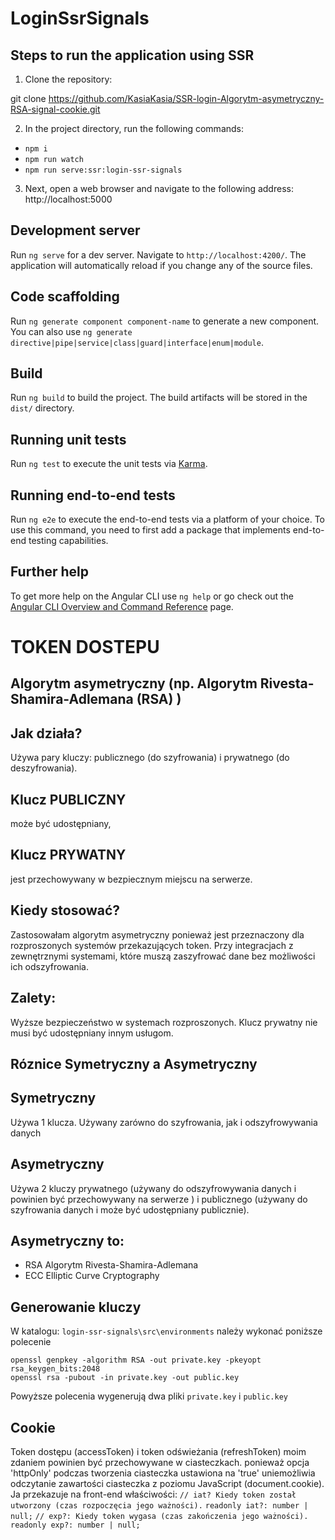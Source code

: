 # LoginSsrSignals


## Steps to run the application using SSR

1. Clone the repository:

git clone https://github.com/KasiaKasia/SSR-login-Algorytm-asymetryczny-RSA-signal-cookie.git

2. In the project directory, run the following commands:

- `npm i`
- `npm run watch`
- `npm run serve:ssr:login-ssr-signals`

3. Next, open a web browser and navigate to the following address: http://localhost:5000



## Development server

Run `ng serve` for a dev server. Navigate to `http://localhost:4200/`. The application will automatically reload if you change any of the source files.

## Code scaffolding

Run `ng generate component component-name` to generate a new component. You can also use `ng generate directive|pipe|service|class|guard|interface|enum|module`.

## Build

Run `ng build` to build the project. The build artifacts will be stored in the `dist/` directory.

## Running unit tests

Run `ng test` to execute the unit tests via [Karma](https://karma-runner.github.io).

## Running end-to-end tests

Run `ng e2e` to execute the end-to-end tests via a platform of your choice. To use this command, you need to first add a package that implements end-to-end testing capabilities.

## Further help

To get more help on the Angular CLI use `ng help` or go check out the [Angular CLI Overview and Command Reference](https://angular.io/cli) page.

# TOKEN DOSTEPU 
## Algorytm asymetryczny (np. Algorytm Rivesta-Shamira-Adlemana (RSA) )

## Jak działa?
Używa pary kluczy: publicznego (do szyfrowania) i prywatnego (do deszyfrowania).

## Klucz PUBLICZNY 
może być udostępniany, 

## Klucz PRYWATNY  
jest przechowywany w bezpiecznym miejscu na serwerze.

## Kiedy stosować?
Zastosowałam algorytm asymetryczny ponieważ jest przeznaczony dla rozproszonych systemów przekazujących token.
Przy integracjach z zewnętrznymi systemami, które muszą zaszyfrować dane bez możliwości ich odszyfrowania.

## Zalety:
Wyższe bezpieczeństwo w systemach rozproszonych.
Klucz prywatny nie musi być udostępniany innym usługom.

## Róznice Symetryczny a Asymetryczny
## Symetryczny
Używa 1 klucza. Używany zarówno do szyfrowania, jak i odszyfrowywania danych
## Asymetryczny
Używa 2 kluczy prywatnego (używany do odszyfrowywania danych i powinien być przechowywany na serwerze ) i publicznego (używany do szyfrowania danych i może być udostępniany publicznie).

## Asymetryczny to:
- RSA Algorytm Rivesta-Shamira-Adlemana  
- ECC Elliptic Curve Cryptography 

## Generowanie kluczy
W katalogu: `login-ssr-signals\src\environments` należy wykonać poniższe polecenie 
```
openssl genpkey -algorithm RSA -out private.key -pkeyopt rsa_keygen_bits:2048
openssl rsa -pubout -in private.key -out public.key

```
Powyższe polecenia wygenerują dwa pliki  `private.key` i `public.key`

## Cookie
Token dostępu (accessToken) i token odświeżania (refreshToken) moim zdaniem powinien być przechowywane w ciasteczkach. ponieważ opcja 'httpOnly' podczas tworzenia ciasteczka ustawiona na 'true' uniemożliwia odczytanie zawartości ciasteczka z poziomu JavaScript (document.cookie).
Ja przekazuje na front-end właściwości:
    `// iat? Kiedy token został utworzony (czas rozpoczęcia jego ważności).`
    `readonly iat?: number | null;`
    `// exp?: Kiedy token wygasa (czas zakończenia jego ważności).`
    `readonly exp?: number | null; `
    